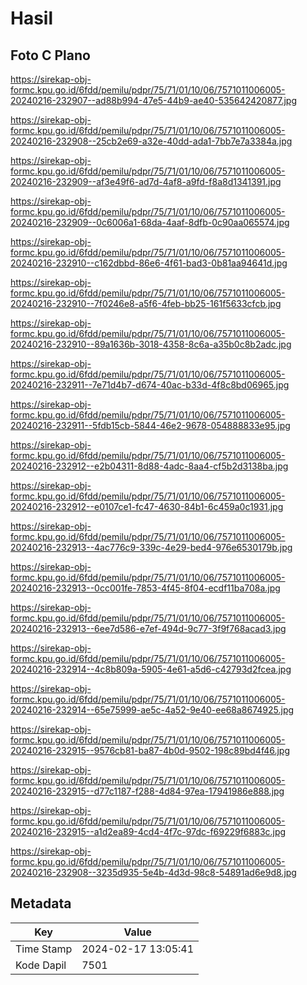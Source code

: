 # Hasil

## Foto C Plano

https://sirekap-obj-formc.kpu.go.id/6fdd/pemilu/pdpr/75/71/01/10/06/7571011006005-20240216-232907--ad88b994-47e5-44b9-ae40-535642420877.jpg

https://sirekap-obj-formc.kpu.go.id/6fdd/pemilu/pdpr/75/71/01/10/06/7571011006005-20240216-232908--25cb2e69-a32e-40dd-ada1-7bb7e7a3384a.jpg

https://sirekap-obj-formc.kpu.go.id/6fdd/pemilu/pdpr/75/71/01/10/06/7571011006005-20240216-232909--af3e49f6-ad7d-4af8-a9fd-f8a8d1341391.jpg

https://sirekap-obj-formc.kpu.go.id/6fdd/pemilu/pdpr/75/71/01/10/06/7571011006005-20240216-232909--0c6006a1-68da-4aaf-8dfb-0c90aa065574.jpg

https://sirekap-obj-formc.kpu.go.id/6fdd/pemilu/pdpr/75/71/01/10/06/7571011006005-20240216-232910--c162dbbd-86e6-4f61-bad3-0b81aa94641d.jpg

https://sirekap-obj-formc.kpu.go.id/6fdd/pemilu/pdpr/75/71/01/10/06/7571011006005-20240216-232910--7f0246e8-a5f6-4feb-bb25-161f5633cfcb.jpg

https://sirekap-obj-formc.kpu.go.id/6fdd/pemilu/pdpr/75/71/01/10/06/7571011006005-20240216-232910--89a1636b-3018-4358-8c6a-a35b0c8b2adc.jpg

https://sirekap-obj-formc.kpu.go.id/6fdd/pemilu/pdpr/75/71/01/10/06/7571011006005-20240216-232911--7e71d4b7-d674-40ac-b33d-4f8c8bd06965.jpg

https://sirekap-obj-formc.kpu.go.id/6fdd/pemilu/pdpr/75/71/01/10/06/7571011006005-20240216-232911--5fdb15cb-5844-46e2-9678-054888833e95.jpg

https://sirekap-obj-formc.kpu.go.id/6fdd/pemilu/pdpr/75/71/01/10/06/7571011006005-20240216-232912--e2b04311-8d88-4adc-8aa4-cf5b2d3138ba.jpg

https://sirekap-obj-formc.kpu.go.id/6fdd/pemilu/pdpr/75/71/01/10/06/7571011006005-20240216-232912--e0107ce1-fc47-4630-84b1-6c459a0c1931.jpg

https://sirekap-obj-formc.kpu.go.id/6fdd/pemilu/pdpr/75/71/01/10/06/7571011006005-20240216-232913--4ac776c9-339c-4e29-bed4-976e6530179b.jpg

https://sirekap-obj-formc.kpu.go.id/6fdd/pemilu/pdpr/75/71/01/10/06/7571011006005-20240216-232913--0cc001fe-7853-4f45-8f04-ecdf11ba708a.jpg

https://sirekap-obj-formc.kpu.go.id/6fdd/pemilu/pdpr/75/71/01/10/06/7571011006005-20240216-232913--6ee7d586-e7ef-494d-9c77-3f9f768acad3.jpg

https://sirekap-obj-formc.kpu.go.id/6fdd/pemilu/pdpr/75/71/01/10/06/7571011006005-20240216-232914--4c8b809a-5905-4e61-a5d6-c42793d2fcea.jpg

https://sirekap-obj-formc.kpu.go.id/6fdd/pemilu/pdpr/75/71/01/10/06/7571011006005-20240216-232914--65e75999-ae5c-4a52-9e40-ee68a8674925.jpg

https://sirekap-obj-formc.kpu.go.id/6fdd/pemilu/pdpr/75/71/01/10/06/7571011006005-20240216-232915--9576cb81-ba87-4b0d-9502-198c89bd4f46.jpg

https://sirekap-obj-formc.kpu.go.id/6fdd/pemilu/pdpr/75/71/01/10/06/7571011006005-20240216-232915--d77c1187-f288-4d84-97ea-17941986e888.jpg

https://sirekap-obj-formc.kpu.go.id/6fdd/pemilu/pdpr/75/71/01/10/06/7571011006005-20240216-232915--a1d2ea89-4cd4-4f7c-97dc-f69229f6883c.jpg

https://sirekap-obj-formc.kpu.go.id/6fdd/pemilu/pdpr/75/71/01/10/06/7571011006005-20240216-232908--3235d935-5e4b-4d3d-98c8-54891ad6e9d8.jpg


## Metadata

| Key        | Value               |
| ---------- | ------------------- |
| Time Stamp | 2024-02-17 13:05:41 |
| Kode Dapil | 7501                |




